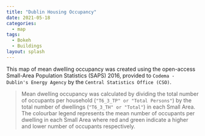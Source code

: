 ```yaml
---
title: "Dublin Housing Occupancy"
date: 2021-05-18
categories:
  - map
tags:
  - Bokeh
  - Buildings
layout: splash
---
```


This map of mean dwelling occupancy was created using the open-access Small-Area Population Statistics (SAPS) 2016, provided to `Codema - Dublin's Energy Agency` by the `Central Statistics Office (CSO)`. 

> Mean dwelling occupancy was calculated by dividing the total number of occupants per household (`"T6_3_TP" or "Total Persons"`) by the total number of dwellings (`"T6_3_TH" or "Total"`) in each Small Area. The colourbar legend represents the mean number of occupants per dwelling in each Small Area where red and green indicate a higher and lower number of occupants respectively. 


<object width="100%" height="100%" frameborder="0" type="text/html"
        data="/assets/html/small_area_housing_occupancy.html"></object>